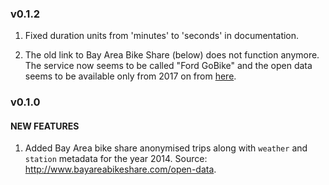 ### v0.1.2

1. Fixed duration units from 'minutes' to 'seconds' in documentation.

2. The old link to Bay Area Bike Share (below) does not function anymore. The service now seems to be called "Ford GoBike" and the open data seems to be available only from 2017 on from [here](https://www.fordgobike.com/system-data).

### v0.1.0

#### NEW FEATURES

1. Added Bay Area bike share anonymised trips along with `weather` and `station` metadata for the year 2014. Source: http://www.bayareabikeshare.com/open-data.

